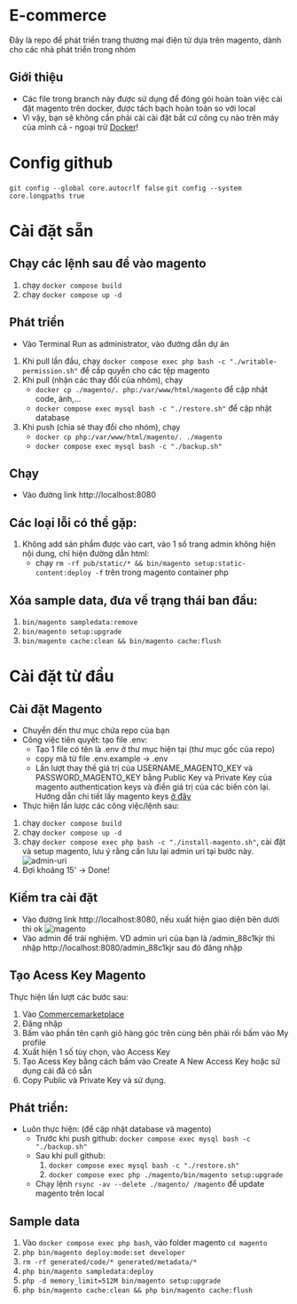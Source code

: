# E-commerce
Đây là repo để phát triển trang thương mại điện tử dựa trên magento, dành cho các nhà phát triển trong nhóm
## Giới thiệu
 - Các file trong branch này được sử dụng để đóng gói hoàn toàn việc cài đặt magento trên docker, được tách bạch hoàn toàn so với local
 - Vì vậy, bạn sẽ không cần phải cài cài đặt bất cứ công cụ nào trên máy của mình cả - ngoại trừ [Docker](https://docs.docker.com/engine/install/)!
# Config github
```git config --global core.autocrlf false```
```git config --system core.longpaths true```
# Cài đặt sẵn
## Chạy các lệnh sau để vào magento
1. chạy ```docker compose build```
2. chạy ```docker compose up -d```
## Phát triển
- Vào Terminal Run as administrator, vào đường dẫn dự án
1. Khi pull lần đầu, chạy ```docker compose exec php bash -c "./writable-permission.sh"``` để cấp quyền cho các tệp magento
2. Khi pull (nhận các thay đổi của nhóm), chạy
    - ```docker cp ./magento/. php:/var/www/html/magento``` để cập nhật code, ảnh,...
    - ```docker compose exec mysql bash -c "./restore.sh"``` để cập nhật database
3. Khi push (chia sẻ thay đổi cho nhóm), chạy
    - ```docker cp php:/var/www/html/magento/. ./magento```
    - ```docker compose exec mysql bash -c "./backup.sh"```
## Chạy
- Vào đường link http://localhost:8080
## Các loại lỗi có thể gặp:
1. Không add sản phẩm được vào cart, vào 1 số trang admin không hiện nội dung, chỉ hiện đường dẫn html: 
    - chạy ```rm -rf pub/static/* && bin/magento setup:static-content:deploy -f``` trên trong magento container php
## Xóa sample data, đưa về trạng thái ban đầu:
1. ```bin/magento sampledata:remove```
2. ```bin/magento setup:upgrade```
3. ```bin/magento cache:clean && bin/magento cache:flush```
# Cài đặt từ đầu
## Cài đặt Magento
- Chuyển đến thư mục chứa repo của bạn
- Công việc tiên quyết: tạo file .env:
    - Tạo 1 file có tên là .env ở thư mục hiện tại (thư mục gốc của repo)
    - copy mã từ file .env.example -> .env
    - Lần lượt thay thế giá trị của USERNAME_MAGENTO_KEY và PASSWORD_MAGENTO_KEY bằng Public Key và Private Key của magento authentication keys và điền giá trị của các biến còn lại. Hướng dẫn chi tiết lấy magento keys [ở đây](#tạo-acess-key-magento) 
- Thực hiện lần lược các công việc/lệnh sau:
1. chạy ```docker compose build```
2. chạy ```docker compose up -d```
3. chạy ```docker compose exec php bash -c "./install-magento.sh"```, cài đặt và setup magento, lưu ý rằng cần lưu lại admin uri tại bước này.<br>
![admin-uri](image/admin-uri.png)
4. Đợi khoảng 15' -> Done!
## Kiểm tra cài đặt
- Vào đường link http://localhost:8080, nếu xuất hiện giao diện bên dưới thì ok
![magento](image/image.png)
- Vào admin để trải nghiệm. VD admin uri của bạn là /admin_88c1kjr thì nhập http://localhost:8080/admin_88c1kjr sau đó đăng nhập
## Tạo Acess Key Magento
Thực hiện lần lượt các bước sau:
1. Vào [Commercemarketplace](https://commercemarketplace.adobe.com/)
2. Đăng nhập 
3. Bấm vào phần tên cạnh giỏ hàng góc trên cùng bên phải rồi bấm vào My profile
4. Xuất hiện 1 số tùy chọn, vào Access Key
5. Tạo Acess Key bằng cách bấm vào Create A New Access Key hoặc sử dụng cái đã có sẵn
6. Copy Public và Private Key và sử dụng.
## Phát triển:
- Luôn thực hiện: (để cập nhật database và magento)
    - Trước khi push github: ```docker compose exec mysql bash -c "./backup.sh"```
    - Sau khi pull github: 
        1. ```docker compose exec mysql bash -c "./restore.sh"```
        2. ```docker compose exec php ./magento/bin/magento setup:upgrade```
    - Chạy lệnh ```rsync -av --delete ./magento/ /magento``` để update magento trên local
## Sample data
1. Vào ```docker compose exec php bash```, vào folder magento ```cd magento```
2. ```php bin/magento deploy:mode:set developer```
3. ```rm -rf generated/code/* generated/metadata/*```
4. ```php bin/magento sampledata:deploy```
5. ```php -d memory_limit=512M bin/magento setup:upgrade```
6. ```php bin/magento cache:clean && php bin/magento cache:flush```

